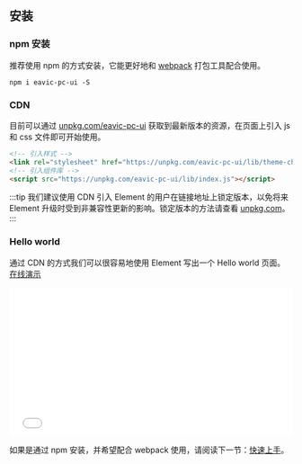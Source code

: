 ## 安装

### npm 安装

推荐使用 npm 的方式安装，它能更好地和 [webpack](https://webpack.js.org/) 打包工具配合使用。

```shell
npm i eavic-pc-ui -S
```

### CDN

目前可以通过 [unpkg.com/eavic-pc-ui](https://unpkg.com/eavic-pc-ui/) 获取到最新版本的资源，在页面上引入 js 和 css 文件即可开始使用。

```html
<!-- 引入样式 -->
<link rel="stylesheet" href="https://unpkg.com/eavic-pc-ui/lib/theme-chalk/index.css">
<!-- 引入组件库 -->
<script src="https://unpkg.com/eavic-pc-ui/lib/index.js"></script>
```

:::tip
我们建议使用 CDN 引入 Element 的用户在链接地址上锁定版本，以免将来 Element 升级时受到非兼容性更新的影响。锁定版本的方法请查看 [unpkg.com](https://unpkg.com)。
:::

### Hello world

通过 CDN 的方式我们可以很容易地使用 Element 写出一个 Hello world 页面。[在线演示](https://codepen.io/ziyoung/pen/rRKYpd)

<iframe height="265" style="width: 100%;" scrolling="no" title="Element demo" src="//codepen.io/ziyoung/embed/rRKYpd/?height=265&theme-id=light&default-tab=html" frameborder="no" allowtransparency="true" allowfullscreen="true">
  See the Pen <a href='https://codepen.io/ziyoung/pen/rRKYpd/'>Element demo</a> by hetech
  (<a href='https://codepen.io/ziyoung'>@ziyoung</a>) on <a href='https://codepen.io'>CodePen</a>.
</iframe>

如果是通过 npm 安装，并希望配合 webpack 使用，请阅读下一节：[快速上手](/#/zh-CN/component/quickstart)。
